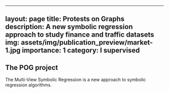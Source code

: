 
---
layout: page
title: Protests on Graphs
description: A new symbolic regression approach to study finance and traffic datasets
img: assets/img/publication_preview/market-1.jpg
importance: 1
category: I supervised
---

## The POG project
The Multi-View Symbolic Regression is a new approach to symbolic regression algorithms.
